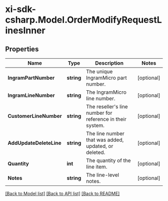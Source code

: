 # xi-sdk-csharp.Model.OrderModifyRequestLinesInner

## Properties

Name | Type | Description | Notes
------------ | ------------- | ------------- | -------------
**IngramPartNumber** | **string** | The unique IngramMicro part number. | [optional] 
**IngramLineNumber** | **string** | The IngramMicro line number. | [optional] 
**CustomerLineNumber** | **string** | The reseller&#39;s line number for reference in their system. | [optional] 
**AddUpdateDeleteLine** | **string** | The line number that was added, updated, or deleted. | [optional] 
**Quantity** | **int** | The quantity of the line item. | [optional] 
**Notes** | **string** | The line-level notes. | [optional] 

[[Back to Model list]](../README.md#documentation-for-models) [[Back to API list]](../README.md#documentation-for-api-endpoints) [[Back to README]](../README.md)

